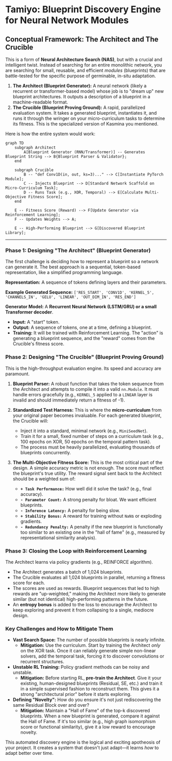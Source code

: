 # Tamiyo: Blueprint Discovery Engine for Neural Network Modules

## Conceptual Framework: The Architect and The Crucible

This is a form of **Neural Architecture Search (NAS)**, but with a crucial and intelligent twist. Instead of searching for an entire monolithic network, you are searching for small, reusable, and efficient *modules* (blueprints) that are battle-tested for the specific purpose of germinable, in-situ adaptation.


1. **The Architect (Blueprint Generator):** A neural network (likely a recurrent or transformer-based model) whose job is to "dream up" new blueprint architectures. It outputs a description of a blueprint in a machine-readable format.
2. **The Crucible (Blueprint Proving Ground):** A rapid, parallelized evaluation system. It takes a generated blueprint, instantiates it, and runs it through the wringer on your micro-curriculum tasks to determine its fitness. This is the specialized version of Kasmina you mentioned.

Here is how the entire system would work:

```mermaid
graph TD
    subgraph Architect
        A[Blueprint Generator (RNN/Transformer)] -- Generates Blueprint String --> B{Blueprint Parser & Validator};
    end

    subgraph Crucible
        B -- "def Conv1D(in, out, ks=3)..." --> C[Instantiate PyTorch Module];
        C -- Injects Blueprint --> D[Standard Network Scaffold on Micro-Curriculum Task];
        D -- Runs Task (e.g., XOR, Temporal) --> E[Calculate Multi-Objective Fitness Score];
    end
    
    E -- Fitness Score (Reward) --> F[Update Generator via Reinforcement Learning];
    F -- Updates Weights --> A;

    E -- High-Performing Blueprint --> G[Discovered Blueprint Library];
```

---

### Phase 1: Designing "The Architect" (Blueprint Generator)

The first challenge is deciding how to represent a blueprint so a network can generate it. The best approach is a sequential, token-based representation, like a simplified programming language.

**Representation:** A sequence of tokens defining layers and their parameters.

**Example Generated Sequence:**
`['RES_START', 'CONV1D', 'KERNEL_5', 'CHANNELS_IN', 'GELU', 'LINEAR', 'OUT_DIM_IN', 'RES_END']`

**Generator Model:** A **Recurrent Neural Network (LSTM/GRU) or a small Transformer decoder**.

* **Input:** A "start" token.
* **Output:** A sequence of tokens, one at a time, defining a blueprint.
* **Training:** It will be trained with Reinforcement Learning. The "action" is generating a blueprint sequence, and the "reward" comes from the Crucible's fitness score.

### Phase 2: Designing "The Crucible" (Blueprint Proving Ground)

This is the high-throughput evaluation engine. Its speed and accuracy are paramount.

1. **Blueprint Parser:** A robust function that takes the token sequence from the Architect and attempts to compile it into a valid `nn.Module`. It must handle errors gracefully (e.g., `KERNEL_5` applied to a `LINEAR` layer is invalid and should immediately return a fitness of -1).
2. **Standardized Test Harness:** This is where the **micro-curriculum** from your original paper becomes invaluable. For each generated blueprint, the Crucible will:
    * Inject it into a standard, minimal network (e.g., `MiniSeedNet`).
    * Train it for a small, fixed number of steps on a curriculum task (e.g., 100 epochs on XOR, 50 epochs on the temporal pattern task).
    * The process must be heavily parallelized, evaluating thousands of blueprints concurrently.

3. **The Multi-Objective Fitness Score:** This is the most critical part of the design. A simple accuracy metric is not enough. The score must reflect the blueprint's true utility. The reward signal sent back to the Architect should be a weighted sum of:
    * **`+ Task Performance:`** How well did it solve the task? (e.g., final accuracy).
    * **`- Parameter Count:`** A strong penalty for bloat. We want efficient blueprints.
    * **`- Inference Latency:`** A penalty for being slow.
    * **`+ Stability Bonus:`** A reward for training without `NaN`s or exploding gradients.
    * **`- Redundancy Penalty:`** A penalty if the new blueprint is functionally too similar to an existing one in the "hall of fame" (e.g., measured by representational similarity analysis).

### Phase 3: Closing the Loop with Reinforcement Learning

The Architect learns via policy gradients (e.g., REINFORCE algorithm).

* The Architect generates a batch of 1,024 blueprints.
* The Crucible evaluates all 1,024 blueprints in parallel, returning a fitness score for each.
* The scores are used as rewards. Blueprint sequences that led to high rewards are "up-weighted," making the Architect more likely to generate similar (but not identical) high-performing patterns in the future.
* An **entropy bonus** is added to the loss to encourage the Architect to keep exploring and prevent it from collapsing to a single, mediocre design.

### Key Challenges and How to Mitigate Them

* **Vast Search Space:** The number of possible blueprints is nearly infinite.
  * **Mitigation:** Use the curriculum. Start by training the Architect *only* on the XOR task. Once it can reliably generate simple non-linear solvers, add the temporal task, forcing it to discover convolutions or recurrent structures.
* **Unstable RL Training:** Policy gradient methods can be noisy and unstable.
  * **Mitigation:** Before starting RL, **pre-train the Architect**. Give it your existing, human-designed blueprints (Residual, SE, etc.) and train it in a simple supervised fashion to reconstruct them. This gives it a strong "architectural prior" before it starts exploring.
* **Defining "Novelty":** How do you ensure it's not just rediscovering the same Residual Block over and over?
  * **Mitigation:** Maintain a "Hall of Fame" of the top-k discovered blueprints. When a new blueprint is generated, compare it against the Hall of Fame. If it's too similar (e.g., high graph isomorphism score or functional similarity), give it a low reward to encourage novelty.

This automated discovery engine is the logical and exciting apotheosis of your project. It creates a system that doesn't just adapt—it learns *how* to adapt better over time.
